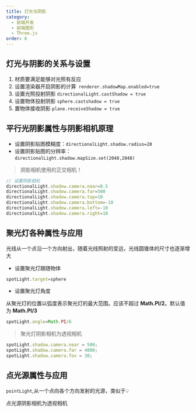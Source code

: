 ```yaml
---
title: 灯光与阴影
category:
  - 前端开发
  - 前端图形
  - Three.js
order: 6
---
```


## 灯光与阴影的关系与设置

1. 材质要满足能够对光照有反应
1. 设置渲染器开启阴影的计算` renderer.shadowMap.enabled=true`
1. 设置光照投射阴影 `directionalLight.castShadow = true`
1. 设置物体投射阴影 `sphere.castshadow = true`
1. 置物体接收阴影 `plane.receiveShadow = true`

## 平行光阴影属性与阴影相机原理

- 设置阴影贴图模糊度：`directionalLight.shadow.radius=20`
- 设置阴影贴图的分辨率：`directionalLight.shadow.mapSize.set(2048,2048)`

> 阴影相机使用的正交相机！

```js
// 设置阴影相机
directionalLight.shadow.camera.near=0.5
directionalLight.shadow.camera.far=500
directionalLight.shadow.camera.top=10
directionalLight.shadow.camera.bottom=-10
directionalLight.shadow.camera.left=-10
directionalLight.shadow.camera.right=10
```

## 聚光灯各种属性与应用

光线从一个点沿一个方向射出，随着光线照射的变远，光线圆锥体的尺寸也逐渐增大

- 设置聚光灯跟随物体

```js
spotLight.target=sphere
```

- 设置聚光灯角度

从聚光灯的位置以弧度表示聚光灯的最大范围。应该不超过 **Math.PI/2**。默认值为 **Math.PI/3**

```js
spotLight.angle=Math.PI/6
```

> 聚光灯阴影相机为透视相机

```js
spotLight.shadow.camera.near = 500;
spotLight.shadow.camera.far = 4000;
spotLight.shadow.camera.fov = 30;
```

## 点光源属性与应用

`pointLight`,从一个点向各个方向发射的光源，类似于💡

点光源阴影相机为透视相机
